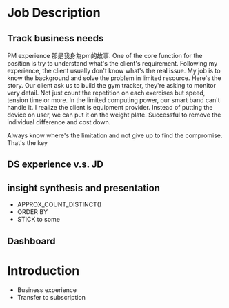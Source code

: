 # Job Description
## Track business needs
PM experience
那是我身為pm的故事. One of the core function for the position is try to understand what's the client's requirement.  Following my experience, the client usually don't know what's the real issue. My job is to know the background and solve the problem in limited resource. Here's the story. Our client ask us to build the gym tracker, they're asking to monitor very detail. Not just count the repetition on each exercises but speed, tension time or more. In the limited computing power, our smart band can't handle it. I realize the client is equipment provider. Instead of putting the device on user, we can put it on the weight plate. Successful to remove the individual difference and cost down. 

Always know where's the limitation and not give up to find the compromise. That's the key


##  DS experience v.s. JD

## insight synthesis and presentation
- APPROX_COUNT_DISTINCT()
- ORDER BY
- STICK to some 
## Dashboard



# Introduction
- Business experience
- Transfer to subscription
<!--stackedit_data:
eyJoaXN0b3J5IjpbODIwNzY1ODUsLTEwMDM3OTUzNzUsMjQxMj
cwNzIwLDI5OTk1NjU2MiwtMTgwMjMwOTk3M119
-->